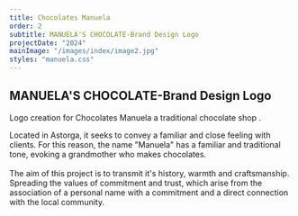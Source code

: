 ```yaml
---
title: Chocolates Manuela
order: 2
subtitle: MANUELA'S CHOCOLATE-Brand Design Logo
projectDate: "2024"
mainImage: "/images/index/image2.jpg"
styles: "manuela.css"
---
```

<section class="manuela">
    <div class="details">
        <h1 class="title">MANUELA'S CHOCOLATE-Brand Design Logo</h1>
        <p class="description">Logo creation for Chocolates Manuela a traditional chocolate shop .</p>
        <p class="description">Located in Astorga, it seeks to convey a familiar and close feeling with clients. For this reason, the name "Manuela" has a familiar and traditional tone, evoking a grandmother who makes chocolates.<br><br>The aim of this project is to transmit it's history, warmth and craftsmanship. Spreading the values ​​of commitment and trust, which arise from the association of a personal name with a commitment and a direct connection with the local community. </p>
    </div>
        <div class="images-container">
            <div class="img-container white">
                <img src="/images/manuela/CM-LOGO.jpg" alt="">
            </div>
            <div class="img-container">
                <img src="/images/manuela/CM-BEIGE.jpg" alt="">
            </div>
        </div>
</section>